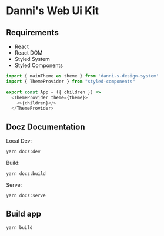 # Danni's Web Ui Kit
## Requirements

* React
* React DOM
* Styled System
* Styled Components

```js
import { mainTheme as theme } from 'danni-s-design-system'
import { ThemeProvider } from "styled-components"

export const App = ({ children }) =>
  <ThemeProvider theme={theme}>
    <>{children}</>
  </ThemeProvider>
```


## Docz Documentation

Local Dev:
```sh
yarn docz:dev
```

Build:
```sh
yarn docz:build
```

Serve:
```sh
yarn docz:serve
```

## Build app
```sh
yarn build
```
